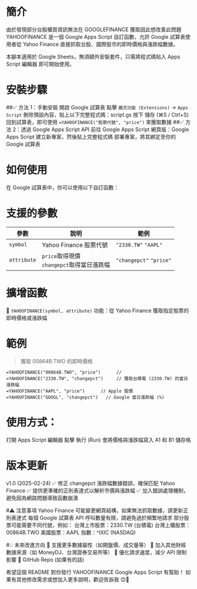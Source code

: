 # 簡介
由於發現部分台股櫃買資訊無法在 GOOGLEFINANCE 獲取因此想改善此問題
YAHOOFINANCE 是一個 Google Apps Script 自訂函數，允許 Google 試算表使用者從 Yahoo Finance 直接抓取台股、國際股市的即時價格與漲跌幅數據。

本腳本適用於 Google Sheets，無須額外安裝套件，只需將程式碼貼入 Apps Script 編輯器 即可開始使用。

# 安裝步驟
##✅ 方法 1：手動安裝
開啟 Google 試算表
點擊 `擴充功能 (Extensions)` → `Apps Script`
刪除預設內容，貼上以下完整程式碼：script.gs
按下 儲存 (⌘S / Ctrl+S)
回到試算表，即可使用 `=YAHOOFINANCE("股票代號", "price")` 來獲取數據
##✅ 方法 2：透過 Google Apps Script API
前往 Google Apps Script 網頁版：Google Apps Script
建立新專案，然後貼上完整程式碼
部署專案，將其綁定至你的 Google 試算表

# 如何使用
在 Google 試算表中，你可以使用以下自訂函數：

# 支援的參數
| 參數 | 說明 | 範例 |
|-------|-------|-------|
| `symbol` | Yahoo Finance 股票代號 | `"2330.TW"` `"AAPL"` |
| `attribute` | `price`取得現價<br/> `changepct`取得當日漲跌幅 | `"changepct"` `"price"` |

# 擴增函數
🔹 `YAHOOFINANCE(symbol, attribute)`
功能：從 Yahoo Finance 獲取指定股票的即時價格或漲跌幅

# 範例
> 獲取 00864B.TWO 的即時價格
```
=YAHOOFINANCE("00864B.TWO", "price")      // 
=YAHOOFINANCE("2330.TW", "changepct")     // 獲取台積電 (2330.TW) 的當日漲跌幅
=YAHOOFINANCE("AAPL", "price")      // Apple 股價
=YAHOOFINANCE("GOOGL", "changepct")   // Google 當日漲跌幅 (%)
```

# 使用方式：
打開 Apps Script 編輯器
點擊 執行 (Run)
會將價格與漲跌幅寫入 A1 和 B1 儲存格

# 版本更新
v1.0 (2025-02-24)
✅ 修正 changepct 漲跌幅數據錯誤，確保匹配 Yahoo Finance
✅ 提供更準確的正則表達式以解析市價與漲跌幅
✅ 加入錯誤處理機制，避免因為網路問題導致函數崩潰

#⚠️ 注意事項
Yahoo Finance 可能變更網頁結構，如果無法抓取數據，請更新正則表達式
每個 Google 試算表 API 呼叫數量有限，請避免過於頻繁地請求
部分股票可能需要不同代號，例如：
台灣上市股票：2330.TW (台積電)
台灣上櫃股票：00864B.TWO
美國股票：AAPL
指數：^IXIC (NASDAQ)

#💡 未來改進方向
📌 支援更多數據屬性（如開盤價、成交量等）
📌 加入其他財經數據來源（如 MoneyDJ、台灣證券交易所等）
📌 優化請求速度，減少 API 限制影響
🔗 GitHub Repo (如果有的話)

希望這個 README 對你發行 YAHOOFINANCE Google Apps Script 有幫助！
如果有其他修改需求或想加入更多說明，歡迎告訴我 😊🚀

